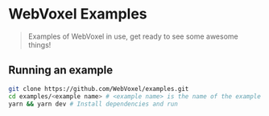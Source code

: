 # WebVoxel Examples
> Examples of WebVoxel in use, get ready to see some awesome things!

## Running an example
```bash
git clone https://github.com/WebVoxel/examples.git
cd examples/<example name> # <example name> is the name of the example you want to run
yarn && yarn dev # Install dependencies and run
```
